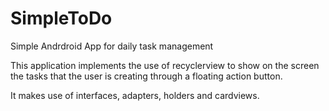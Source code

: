 # SimpleToDo
Simple Andrdroid App for daily task management

This application implements the use of recyclerview to show on the screen the tasks that the user is creating through a floating action button.

It makes use of interfaces, adapters, holders and cardviews.
